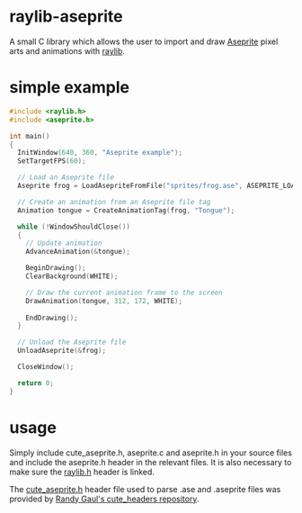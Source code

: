 # raylib-aseprite
A small C library which allows the user to import and draw [Aseprite](https://www.aseprite.org) pixel arts and animations with [raylib](https://www.raylib.com/).

# simple example
``` c
#include <raylib.h>
#include <aseprite.h>

int main()
{
  InitWindow(640, 360, "Aseprite example");
  SetTargetFPS(60);

  // Load an Aseprite file
  Aseprite frog = LoadAsepriteFromFile("sprites/frog.ase", ASEPRITE_LOAD_FRAMES | ASEPRITE_LOAD_TAGS);

  // Create an animation from an Aseprite file tag
  Animation tongue = CreateAnimationTag(frog, "Tongue");

  while (!WindowShouldClose())
  {
    // Update animation
    AdvanceAnimation(&tongue);

    BeginDrawing();
    ClearBackground(WHITE);

    // Draw the current animation frame to the screen
    DrawAnimation(tongue, 312, 172, WHITE);
    
    EndDrawing();
  }

  // Unload the Aseprite file
  UnloadAseprite(&frog);

  CloseWindow();

  return 0;
}
```

# usage
Simply include cute_aseprite.h, aseprite.c and aseprite.h in your source files and include the aseprite.h header in the relevant files. It is also necessary to make sure the [raylib.h](https://github.com/raysan5/raylib) header is linked.

The [cute_aseprite.h](https://github.com/RandyGaul/cute_headers/blob/master/cute_aseprite.h) header file used to parse .ase and .aseprite files was provided by [Randy Gaul's cute_headers repository](https://github.com/RandyGaul/cute_headers/tree/master).
